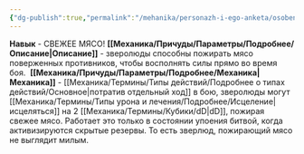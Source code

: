 ```yaml
---
{"dg-publish":true,"permalink":"/mehanika/personazh-i-ego-anketa/osobennosti-rasy/sve-zh-ee-m-ya-so/"}
---
```


**Навык** - СВЕЖЕЕ МЯСО!
**[[Механика/Причуды/Параметры/Подробнее/Описание\|Описание]]** - зверолюды способны пожирать мясо поверженных противников, чтобы восполнять силы прямо во время боя. 
**[[Механика/Причуды/Параметры/Подробнее/Механика\|Механика]]** - [[Механика/Термины/Типы действий/Подробнее о типах действий/Основное\|потратив отдельный ход]] в бою, зверолюды могут [[Механика/Термины/Типы урона и лечения/Подробнее/Исцеление\|исцеляться]] на 2 [[Механика/Термины/Кубики/dD\|dD]], пожирая свежее мясо. Работает это только в состоянии упоения битвой, когда активизируются скрытые резервы. То есть зверлюд, пожирающий мясо не выглядит милым.